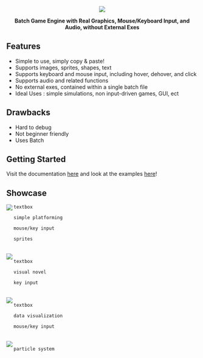 <p align="center">
  <img src="https://i.imgur.com/uDJ4fuE.png">
</p>
<p align="center">
  <b>Batch Game Engine with Real Graphics, Mouse/Keyboard Input, and Audio, without External Exes</b>
</p>

## Features

* Simple to use, simply copy & paste!
* Supports images, sprites, shapes, text
* Supports keyboard and mouse input, including hover, dehover, and click
* Supports audio and related functions
* No external exes, contained within a single batch file
* Ideal Uses : simple simulations, non input-driven games, GUI, ect

## Drawbacks

* Hard to debug
* Not beginner friendly
* Uses Batch

## Getting Started

Visit the documentation [here](doc/doc.md) and look at the examples [here](ex)!

## Showcase

<img align="left" src="https://i.imgur.com/5H3WosM.gif">

```
textbox

simple platforming

mouse/key input

sprites
```

<br clear="left"/>

<img align="left" src="https://i.imgur.com/bZfwCQM.gif">

```
textbox

visual novel

key input
```

<br clear="left"/>

<img align="left" src="https://i.imgur.com/guQTzJ4.gif">

```
textbox

data visualization

mouse/key input
```
<br clear="left"/>

<img align="left" src="https://i.imgur.com/A4z6Ceg.gif">

```
particle system
```
<br clear="left"/>
